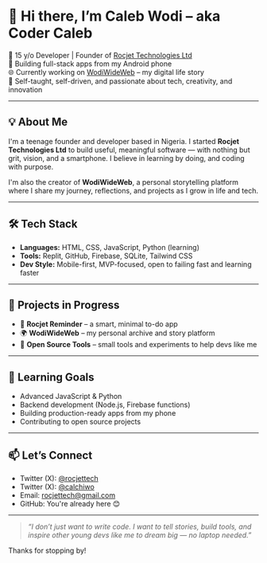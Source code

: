 # 👋 Hi there, I’m Caleb Wodi – aka **Coder Caleb**  

🚀 15 y/o Developer | Founder of [Rocjet Technologies Ltd](https://github.com/rocjettech)  
📱 Building full-stack apps from my Android phone  
🌐 Currently working on [WodiWideWeb](https://wodiwideweb.com) – my digital life story  
🎯 Self-taught, self-driven, and passionate about tech, creativity, and innovation  

---

## 💡 About Me

I'm a teenage founder and developer based in Nigeria. I started **Rocjet Technologies Ltd** to build useful, meaningful software — with nothing but grit, vision, and a smartphone. I believe in learning by doing, and coding with purpose.

I'm also the creator of **WodiWideWeb**, a personal storytelling platform where I share my journey, reflections, and projects as I grow in life and tech.

---

## 🛠️ Tech Stack

- **Languages:** HTML, CSS, JavaScript, Python (learning)
- **Tools:** Replit, GitHub, Firebase, SQLite, Tailwind CSS
- **Dev Style:** Mobile-first, MVP-focused, open to failing fast and learning faster

---

## 🚧 Projects in Progress

- 🔔 **Rocjet Reminder** – a smart, minimal to-do app
- 🌍 **WodiWideWeb** – my personal archive and story platform
- 🧪 **Open Source Tools** – small tools and experiments to help devs like me

---

## 🌱 Learning Goals

- Advanced JavaScript & Python
- Backend development (Node.js, Firebase functions)
- Building production-ready apps from my phone
- Contributing to open source projects

---

## 📫 Let’s Connect

- Twitter (X): [@rocjettech](https://x.com/rocjettech)
- Twitter (X): [@calchiwo](https://x.com/calchiwo)
- Email: rocjettech@gmail.com
- GitHub: You're already here 😊

---

> _“I don’t just want to write code. I want to tell stories, build tools, and inspire other young devs like me to dream big — no laptop needed.”_

Thanks for stopping by!